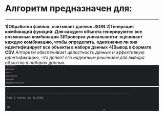 # Алгоритм предназначен для:
_____

 **1)Обработка файлов: считывает данные JSON**
 **2)Генерация комбинаций функций: Для каждого объекта генерируются все возможные комбинации**
 **3)Проверка уникальности: оценивает каждую комбинацию, чтобы определить, однозначно ли она идентифицирует все объекты в наборе данных**
 **4)Вывод в формате CSV**
*Алгоритм обеспечивает целостность данных и эффективную идентификацию, что делает его надежным решением для выбора объектов в наборах данных.*
![image](https://github.com/dM1shchenk0/practice/blob/main/result1.png)
![image](https://github.com/dM1shchenk0/practice/blob/main/result2.png)
